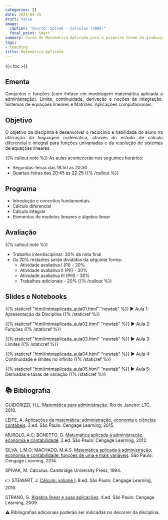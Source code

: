 ```yaml
---
categories: []
date: 2023-04-25
draft: false
image:
  caption: "Source: Spivak - Calculus (2006)"
  focal_point: Smart
summary: Curso de Matemática Aplicada para o primeiro termo da graduação de Administração Empresarial - UDESC.
tags:
- teaching
title: Matemática Aplicada
---
```


{{< toc >}}

## Ementa

<p align="justify">Conjuntos e funções (com ênfase em modelagem matemática aplicada a administração). Limite, continuidade, derivação e noções de integração. Sistemas de equações lineares e Matrizes. Aplicações computacionais.</p>

## Objetivo

<p align="justify">O objetivo da disciplina é desenvolver o raciocínio e habilidade do aluno na utilização da linguagem matemática, através do estudo de cálculo diferencial e integral para funções univariadas e da resolução de sistemas de equações lineares.</p>

{{% callout note %}}
As aulas acontecerão nos seguintes horários:
- Segundas-feiras das 18:50 às 20:30
- Quartas-feiras das 20:45 às 22:25
{{% /callout %}}

## Programa

- Introdução e conceitos fundamentais
- Cálculo diferencial
- Cálculo integral
- Elementos de modelos lineares e álgebra linear

## Avaliação

{{% callout note %}}
- Trabalho interdisciplinar: 30% da nota final
- Os 70% restantes serão divididos da seguinte forma:
    - Atividade avaliativa I (PI) - 20%
    - Atividade avaliativa II (PII) - 30%
    - Atividade avaliativa III (PIII) - 30%
    - Trabalhos adicionais - 20%
{{% /callout %}}

## Slides e Notebooks

{{% staticref "html/mtmaplicada_aula01.html" "newtab" %}} ▶️ Aula 1: Apresentação da Disciplina {{% /staticref %}}

{{% staticref "html/mtmaplicada_aula02.html" "newtab" %}} ▶️ Aula 2: Funções {{% /staticref %}}

{{% staticref "html/mtmaplicada_aula03.html" "newtab" %}} ▶️ Aula 3: Limites {{% /staticref %}}

{{% staticref "html/mtmaplicada_aula04.html" "newtab" %}} ▶️ Aula 4: Continuidade e limites no infinito {{% /staticref %}}

{{% staticref "html/mtmaplicada_aula05.html" "newtab" %}} ▶️ Aula 5: Derivadas e taxas de variação {{% /staticref %}}

## 📚 Bibliografia

GUIDORIZZI, H.L. [Matemática para administração](https://app.minhabiblioteca.com.br/reader/books/978-85-216-2778-4). Rio de Janeiro: LTC, 2010.

LEITE, A. [Aplicações da matemática: administração, economia e ciências contábeis](https://app.minhabiblioteca.com.br/reader/books/9788522122707). 2.ed. São Paulo: Cengage Learning, 2015.

MUROLO, A.C; BONETTO, G. [Matemática aplicada à administração, economia e contabilidade](https://app.minhabiblioteca.com.br/reader/books/9788522113392). 2.ed. São Paulo: Cengage Learning, 2012.

SILVA, L.M.O; MACHADO, M.A.S. [Matemática aplicada à administração, economia e contabilidade: funções de uma e mais variáveis](https://app.minhabiblioteca.com.br/reader/books/9788522126576). São Paulo: Cengage Learning, 2014.

SPIVAK, M. Calculus. Cambridge University Press, 1994.

👉 STEWART, J. [Cálculo: volume I](https://app.minhabiblioteca.com.br/reader/books/9788522126859). 8.ed. São Paulo: Cengage Learning, 2016.

STRANG, G. [Álgebra linear e suas aplicações](https://app.minhabiblioteca.com.br/reader/books/9788522118021). 4.ed. São Paulo: Cengage Learning, 2009.

⚠️ Bibliografias adicionais poderão ser indicadas no decorrer da disciplina.